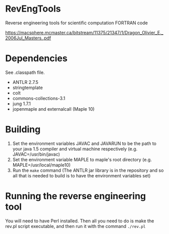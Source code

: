 # RevEngTools
Reverse engineering tools for scientific computation FORTRAN code

https://macsphere.mcmaster.ca/bitstream/11375/21347/1/Dragon_Olivier_E._2006Jul_Masters..pdf

# Dependencies

See .classpath file.

* ANTLR 2.7.5
* stringtemplate
* colt
* commons-collections-3.1
* jung 1.7.1
* jopenmaple and externalcall (Maple 10)

# Building

 1. Set the environment variables JAVAC and JAVARUN to be the path to your java 1.5 compiler and virtual machine respectively (e.g. JAVAC=/usr/bin/javac)
 2. Set the environment variable MAPLE to maple's root directory (e.g. MAPLE=/usr/local/maple10)
 3. Run the `make` command (The ANTLR jar library is in the repository and so all that is needed to build is to have the environment variables set)

# Running the reverse engineering tool

You will need to have Perl installed. Then all you need to do is make the rev.pl script executable, and then run it with the command `./rev.pl`
